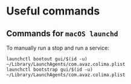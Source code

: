 # Useful commands

## Commands for `macOS launchd`

To manually run a stop and run a service:

```shell
launchctl bootout gui/$(id -u) ~/Library/LaunchAgents/com.avaz.colima.plist
launchctl bootstrap gui/$(id -u) ~/Library/LaunchAgents/com.avaz.colima.plist
```